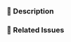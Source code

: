<!--
Thank you for submitting a pull request!

Please verify that:
* [ ] Code is up-to-date with the `master` branch.
* [ ] You've successfully built and run the tests locally.
  https://github.com/ExpediaGroup/mittens#how-to-build-and-run
* [ ] There are new or updated unit tests validating the change.

Refer to CONTRIBUTING.md for more details.
  https://github.com/ExpediaGroup/mittens/blob/master/CONTRIBUTING.md
-->

### :pencil: Description


### :link: Related Issues